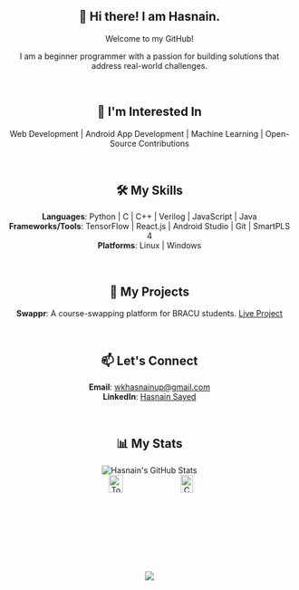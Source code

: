 <div align="center"> 

## 👋 Hi there! I am Hasnain.

Welcome to my GitHub!
<p>I am a beginner programmer with a passion for building solutions that address real-world challenges.
</p>
<br>

## 💼 **I'm Interested In**
Web Development | Android App Development | Machine Learning | Open-Source Contributions

<br>

## 🛠 **My Skills**
**Languages**: Python | C | C++ | Verilog | JavaScript | Java  
**Frameworks/Tools**: TensorFlow | React.js | Android Studio | Git | SmartPLS 4  
**Platforms**: Linux | Windows

<br>

## 🔧 **My Projects**
**Swappr**: A course-swapping platform for BRACU students. [Live Project](https://swappr-bracu.web.app)

<br>

## 📫 **Let's Connect**
**Email**: [wkhasnainup@gmail.com](mailto:wkhasnainup@gmail.com)  
**LinkedIn**: [Hasnain Sayed](https://www.linkedin.com/in/has9sayed)

<br>

## 📊 **My Stats**
<picture>
  <source media="(prefers-color-scheme: dark)" srcset="https://github-readme-stats.vercel.app/api?username=has9sayed&show_icons=true&theme=github_dark">
  <source media="(prefers-color-scheme: light)" srcset="https://github-readme-stats.vercel.app/api?username=has9sayed&show_icons=true&theme=default">
  <img src="https://github-readme-stats.vercel.app/api?username=has9sayed&show_icons=true&theme=default" alt="Hasnain's GitHub Stats">
</picture>

<br>

<div style="display: flex; justify-content: center; gap: 10px;">
  <picture>
    <source media="(prefers-color-scheme: dark)" srcset="http://github-profile-summary-cards.vercel.app/api/cards/repos-per-language?username=has9sayed&theme=github_dark">
    <source media="(prefers-color-scheme: light)" srcset="http://github-profile-summary-cards.vercel.app/api/cards/repos-per-language?username=has9sayed&theme=default">
    <img src="http://github-profile-summary-cards.vercel.app/api/cards/repos-per-language?username=has9sayed&theme=default" width="45%" alt="Top Languages">
  </picture>
  
  <picture>
    <source media="(prefers-color-scheme: dark)" srcset="http://github-profile-summary-cards.vercel.app/api/cards/productive-time?username=has9sayed&theme=github_dark&utcOffset=8">
    <source media="(prefers-color-scheme: light)" srcset="http://github-profile-summary-cards.vercel.app/api/cards/productive-time?username=has9sayed&theme=default&utcOffset=8">
    <img src="http://github-profile-summary-cards.vercel.app/api/cards/productive-time?username=has9sayed&theme=default&utcOffset=8" width="45%" alt="Commit Stats">
  </picture>
</div>

[![](https://visitcount.itsvg.in/api?id=has9sayed&icon=0&color=0)](https://visitcount.itsvg.in)

</div>
